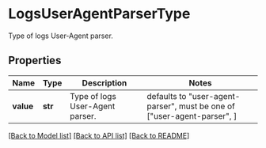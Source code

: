 # LogsUserAgentParserType

Type of logs User-Agent parser.

## Properties

| Name      | Type    | Description                     | Notes                                                                   |
| --------- | ------- | ------------------------------- | ----------------------------------------------------------------------- |
| **value** | **str** | Type of logs User-Agent parser. | defaults to "user-agent-parser", must be one of ["user-agent-parser", ] |

[[Back to Model list]](README.md#documentation-for-models) [[Back to API list]](README.md#documentation-for-api-endpoints) [[Back to README]](README.md)

